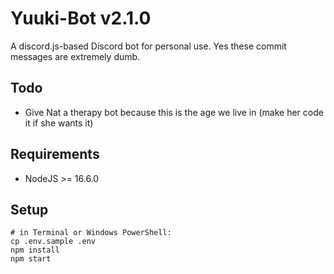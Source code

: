 # Yuuki-Bot v2.1.0
A discord.js-based Discord bot for personal use. Yes these commit messages are extremely dumb.

## Todo
- Give Nat a therapy bot because this is the age we live in (make her code it if she wants it)

## Requirements
- NodeJS >= 16.6.0

## Setup
```pwsh
# in Terminal or Windows PowerShell:
cp .env.sample .env
npm install
npm start
```
